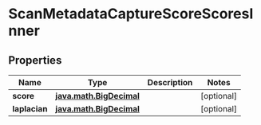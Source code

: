
# ScanMetadataCaptureScoreScoresInner

## Properties
| Name | Type | Description | Notes |
| ------------ | ------------- | ------------- | ------------- |
| **score** | [**java.math.BigDecimal**](java.math.BigDecimal.md) |  |  [optional] |
| **laplacian** | [**java.math.BigDecimal**](java.math.BigDecimal.md) |  |  [optional] |



